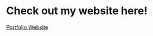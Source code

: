 # Check out my website here!
[Portfolio Website]([https://www.example.com](https://hannagracec.netlify.app/)https://hannagracec.netlify.app/)
